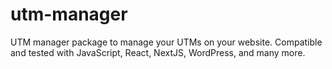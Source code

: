 # utm-manager
UTM manager package to manage your UTMs on your website. Compatible and tested with JavaScript, React, NextJS, WordPress, and many more.
